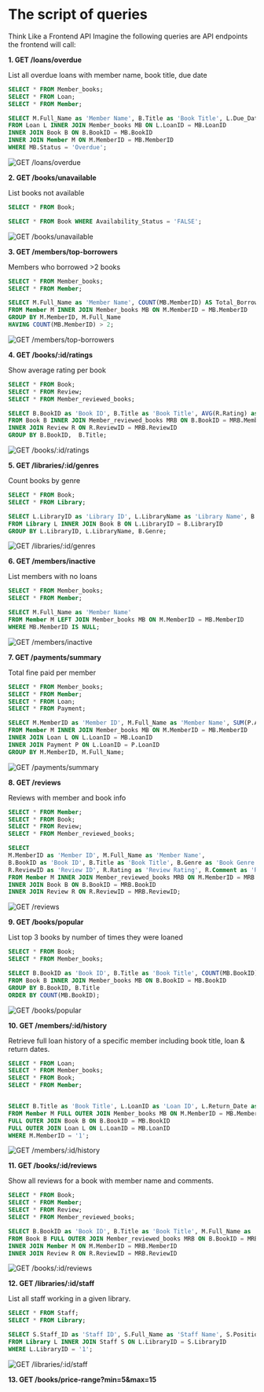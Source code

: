 # **The script of queries**

Think Like a Frontend API Imagine the following queries are API endpoints the 
frontend will call: 

**1. GET /loans/overdue**

List all overdue loans with member name, book title, due date  

```sql
SELECT * FROM Member_books;
SELECT * FROM Loan;
SELECT * FROM Member;

SELECT M.Full_Name as 'Member Name', B.Title as 'Book Title', L.Due_Date as 'Due Date'
FROM Loan L INNER JOIN Member_books MB ON L.LoanID = MB.LoanID
INNER JOIN Book B ON B.BookID = MB.BookID
INNER JOIN Member M ON M.MemberID = MB.MemberID
WHERE MB.Status = 'Overdue';
```

![GET /loans/overdue](./image/get_loans_overdue.png)

**2. GET /books/unavailable**

 List books not available

 ```sql
 SELECT * FROM Book;

SELECT * FROM Book WHERE Availability_Status = 'FALSE';
 ```

![GET /books/unavailable](./image/get_books_unavailable.png)

**3. GET /members/top-borrowers**

Members who borrowed >2 books 

```sql
SELECT * FROM Member_books;
SELECT * FROM Member;

SELECT M.Full_Name as 'Member Name', COUNT(MB.MemberID) AS Total_Borrowed
FROM Member M INNER JOIN Member_books MB ON M.MemberID = MB.MemberID
GROUP BY M.MemberID, M.Full_Name
HAVING COUNT(MB.MemberID) > 2;
```

![GET /members/top-borrowers](./image/get_members_topBorrowers.png)

**4. GET /books/:id/ratings**

Show average rating per book

```sql
SELECT * FROM Book;
SELECT * FROM Review;
SELECT * FROM Member_reviewed_books;

SELECT B.BookID as 'Book ID', B.Title as 'Book Title', AVG(R.Rating) as 'Average Rating'
FROM Book B INNER JOIN Member_reviewed_books MRB ON B.BookID = MRB.MemberID
INNER JOIN Review R ON R.ReviewID = MRB.ReviewID
GROUP BY B.BookID,  B.Title;
```

![GET /books/:id/ratings](./image/get_book_id_rating.png)

**5. GET /libraries/:id/genres**

 Count books by genre 

 ```sql
 SELECT * FROM Book;
SELECT * FROM Library;

SELECT L.LibraryID as 'Library ID', L.LibraryName as 'Library Name', B.Genre as 'Genre', COUNT(B.LibraryID) as 'Number of Books'
FROM Library L INNER JOIN Book B ON L.LibraryID = B.LibraryID
GROUP BY L.LibraryID, L.LibraryName, B.Genre;
 ```

![GET /libraries/:id/genres](./image/get_libraries_id_genres.png)

**6. GET /members/inactive**

 List members with no loans  

 ```sql
SELECT * FROM Member_books;
SELECT * FROM Member;

SELECT M.Full_Name as 'Member Name'
FROM Member M LEFT JOIN Member_books MB ON M.MemberID = MB.MemberID
WHERE MB.MemberID IS NULL;
 ```

![GET /members/inactive](./image/get_members_inactive.png)

**7. GET /payments/summary**

Total fine paid per member  

```sql
SELECT * FROM Member_books;
SELECT * FROM Member;
SELECT * FROM Loan;
SELECT * FROM Payment;

SELECT M.MemberID as 'Member ID', M.Full_Name as 'Member Name', SUM(P.Amount) as 'Total Fine' 
FROM Member M INNER JOIN Member_books MB ON M.MemberID = MB.MemberID
INNER JOIN Loan L ON L.LoanID = MB.LoanID
INNER JOIN Payment P ON L.LoanID = P.LoanID
GROUP BY M.MemberID, M.Full_Name;
```

![GET /payments/summary](./image/get_payments_summary.png)

**8. GET /reviews**

Reviews with member and book info

```sql
SELECT * FROM Member;
SELECT * FROM Book;
SELECT * FROM Review;
SELECT * FROM Member_reviewed_books;

SELECT
M.MemberID as 'Member ID', M.Full_Name as 'Member Name', 
B.BookID as 'Book ID', B.Title as 'Book Title', B.Genre as 'Book Genre', B.Price as 'Book Price',
R.ReviewID as 'Review ID', R.Rating as 'Review Rating', R.Comment as 'Review Comment'
FROM Member M INNER JOIN Member_reviewed_books MRB ON M.MemberID = MRB.MemberID
INNER JOIN Book B ON B.BookID = MRB.BookID 
INNER JOIN Review R ON R.ReviewID = MRB.ReviewID;
```

![GET /reviews](./image/get_reviews.png)

**9. GET /books/popular**

 List top 3 books by number of times they were loaned 

 ```sql
 SELECT * FROM Book;
SELECT * FROM Member_books;

SELECT B.BookID as 'Book ID', B.Title as 'Book Title', COUNT(MB.BookID) as 'Number of Times Loaned'
FROM Book B INNER JOIN Member_books MB ON B.BookID = MB.BookID
GROUP BY B.BookID, B.Title
ORDER BY COUNT(MB.BookID);
 ```

![GET /books/popular](./image/get_books_popular.png)

**10. GET /members/:id/history**

Retrieve full loan history of a specific member including book title, 
loan & return dates.

```sql
SELECT * FROM Loan;
SELECT * FROM Member_books;
SELECT * FROM Book;
SELECT * FROM Member;


SELECT B.Title as 'Book Title', L.LoanID as 'Loan ID', L.Return_Date as 'Return Date'
FROM Member M FULL OUTER JOIN Member_books MB ON M.MemberID = MB.MemberID
FULL OUTER JOIN Book B ON B.BookID = MB.BookID
FULL OUTER JOIN Loan L ON L.LoanID = MB.LoanID
WHERE M.MemberID = '1';
```

![GET /members/:id/history](./image/get_members_id_history.png)

**11. GET /books/:id/reviews**

Show all reviews for a book with member name and comments.

```sql
SELECT * FROM Book;
SELECT * FROM Member;
SELECT * FROM Review;
SELECT * FROM Member_reviewed_books;

SELECT B.BookID as 'Book ID', B.Title as 'Book Title', M.Full_Name as 'Member Name', R.Comment as 'Comment'
FROM Book B FULL OUTER JOIN Member_reviewed_books MRB ON B.BookID = MRB.BookID
INNER JOIN Member M ON M.MemberID = MRB.MemberID
INNER JOIN Review R ON R.ReviewID = MRB.ReviewID
```

![GET /books/:id/reviews](./image/get_books_id_reviews.png)

**12. GET /libraries/:id/staff**

List all staff working in a given library.

```sql
SELECT * FROM Staff;
SELECT * FROM Library;

SELECT S.Staff_ID as 'Staff ID', S.Full_Name as 'Staff Name', S.Position as 'Staff Position'
FROM Library L INNER JOIN Staff S ON L.LibraryID = S.LibraryID
WHERE L.LibraryID = '1';
```

![GET /libraries/:id/staff](./image/get_libraries_id_staff.png)

**13. GET /books/price-range?min=5&max=15**







